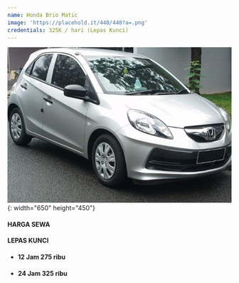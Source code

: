 ```yaml
---
name: Honda Brio Matic
image: 'https://placehold.it/440/440?a=.png'
credentials: 325K / hari (Lepas Kunci)
---
```


![](/uploads/brio.jpg){: width="650" height="450"}

#### HARGA SEWA

#### LEPAS KUNCI &nbsp; &nbsp;

* #### 12 Jam 275 ribu
* #### 24 Jam 325 ribu